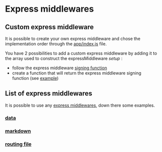 # Express middlewares

## Custom express middleware

It is possible to create your own express middleware and chose the implementation order through the [app/index.js](https://github.com/jadok/vemsy/tree/master/example/app/index.js) file.

You have 2 possibilities to add a custom express middleware by adding it to the array used to construct the expressMiddleware _setup_ :

- follow the express middleware [signing function](https://github.com/jadok/vemsy/tree/master/src/type/middleware.js)
- create a function that will return the express middleware signing function (see [example](https://github.com/jadok/vemsy/tree/master/src/middleware/routing-file.js))

## List of express middlewares

It is possible to use any [express middlewares](https://www.npmjs.com/search?q=keywords%3Amiddleware%2Cexpress), down there some examples.

### [data](./data)

### [markdown](./markdown)

### [routing file](./routing-file)
